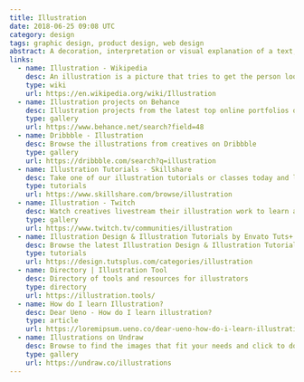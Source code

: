 ```yaml
---
title: Illustration
date: 2018-06-25 09:08 UTC
category: design
tags: graphic design, product design, web design
abstract: A decoration, interpretation or visual explanation of a text, concept or process.
links:
  - name: Illustration - Wikipedia
    desc: An illustration is a picture that tries to get the person looking at it to pay more attention to the subject than to the art.
    type: wiki
    url: https://en.wikipedia.org/wiki/Illustration
  - name: Illustration projects on Behance
    desc: Illustration projects from the latest top online portfolios on Behance
    type: gallery
    url: https://www.behance.net/search?field=48
  - name: Dribbble - Illustration
    desc: Browse the illustrations from creatives on Dribbble
    type: gallery
    url: https://dribbble.com/search?q=illustration
  - name: Illustration Tutorials - Skillshare
    desc: Take one of our illustration tutorials or classes today and learn the basics in design illustration, adobe illustrator and much more.
    type: tutorials
    url: https://www.skillshare.com/browse/illustration
  - name: Illustration - Twitch
    desc: Watch creatives livestream their illustration work to learn about process, technique, etc.
    type: gallery
    url: https://www.twitch.tv/communities/illustration
  - name: Illustration Design & Illustration Tutorials by Envato Tuts+
    desc: Browse the latest Illustration Design & Illustration Tutorials by Envato Tuts+
    type: tutorials
    url: https://design.tutsplus.com/categories/illustration
  - name: Directory | Illustration Tool
    desc: Directory of tools and resources for illustrators
    type: directory
    url: https://illustration.tools/
  - name: How do I learn Illustration?
    desc: Dear Ueno - How do I learn illustration?
    type: article
    url: https://loremipsum.ueno.co/dear-ueno-how-do-i-learn-illustration-34b179a71385
  - name: Illustrations on Undraw
    desc: Browse to find the images that fit your needs and click to download. Take advantage of the on-the-fly color image generation to match your brand identity.
    type: gallery
    url: https://undraw.co/illustrations
---
```

